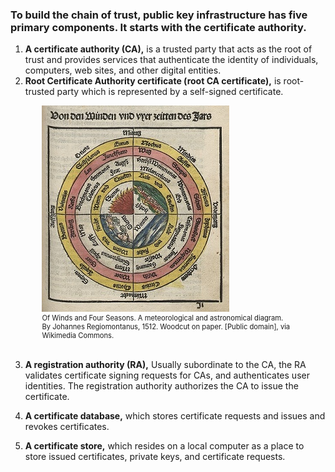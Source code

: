 ### To build the chain of trust, public key infrastructure has five primary components.  It starts with the certificate authority.

1. **A certificate authority (CA),**  is a trusted party that acts as the root of trust and provides services that authenticate the identity of individuals, computers, web sites, and other digital entities.
1. **Root Certificate Authority certificate (root CA certificate),** is root-trusted party which is represented by a self-signed certificate.

 <figure class="snippetimg" style="margin: 0 auto;width:80%">
  <img src=".guides/img/Elements.jpg" alt="https://commons.wikimedia.org/wiki/File:Chain_of_trust.svg">
  <figcaption style="font-size: 0.8em; text-align: left;">  Of Winds and Four Seasons. A meteorological and astronomical diagram. <br>
By Johannes Regiomontanus, 1512. Woodcut on paper. [Public domain], via Wikimedia Commons.
</figure>
<br>

3. **A registration authority (RA),** Usually subordinate to the CA, the RA validates certificate signing requests for CAs, and authenticates user identities.  The registration authority authorizes the CA to issue the certificate. 

1. **A certificate database,** which stores certificate requests and issues and revokes certificates.

1. **A certificate store,** which resides on a local computer as a place to store issued certificates, private keys, and  certificate requests.
